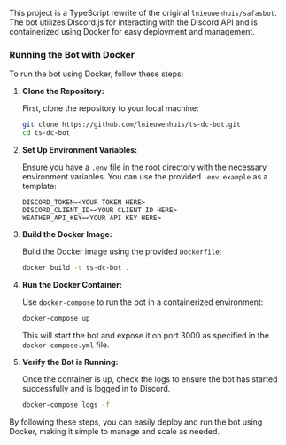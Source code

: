 This project is a TypeScript rewrite of the original `lnieuwenhuis/safasbot`. The bot utilizes Discord.js for interacting with the Discord API and is containerized using Docker for easy deployment and management.

### Running the Bot with Docker

To run the bot using Docker, follow these steps:

1. **Clone the Repository:**

   First, clone the repository to your local machine:

   ```bash
   git clone https://github.com/lnieuwenhuis/ts-dc-bot.git
   cd ts-dc-bot
   ```

2. **Set Up Environment Variables:**

   Ensure you have a `.env` file in the root directory with the necessary environment variables. You can use the provided `.env.example` as a template:

   ```plaintext
   DISCORD_TOKEN=<YOUR TOKEN HERE>
   DISCORD_CLIENT_ID=<YOUR CLIENT ID HERE>
   WEATHER_API_KEY=<YOUR API KEY HERE>
   ```

3. **Build the Docker Image:**

   Build the Docker image using the provided `Dockerfile`:

   ```bash
   docker build -t ts-dc-bot .
   ```

4. **Run the Docker Container:**

   Use `docker-compose` to run the bot in a containerized environment:

   ```bash
   docker-compose up
   ```

   This will start the bot and expose it on port 3000 as specified in the `docker-compose.yml` file.

5. **Verify the Bot is Running:**

   Once the container is up, check the logs to ensure the bot has started successfully and is logged in to Discord.

   ```bash
   docker-compose logs -f
   ```

By following these steps, you can easily deploy and run the bot using Docker, making it simple to manage and scale as needed.

